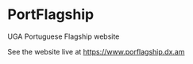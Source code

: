 # PortFlagship
UGA Portuguese Flagship website

See the website live at https://www.porflagship.dx.am
